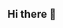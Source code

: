 ## Hi there 👋

<!--
**zaphire12/zaphire12** is a ✨ _special_ ✨ repository because its `README.md` (this file) appears on your GitHub profile.

Here are some ideas to get you started:

![Статистика GitHub](https://github-readme-stats.vercel.app/api?username=zaphire12&show_icons=true&theme=radical)  

- 🔭 I’m currently working on ...
- 🌱 I’m currently learning ...
- 👯 I’m looking to collaborate on ...
- 🤔 I’m looking for help with ...
- 💬 Ask me about ...
- 📫 How to reach me: ...
- 😄 Pronouns: ...
- ⚡ Fun fact: ...
-->
